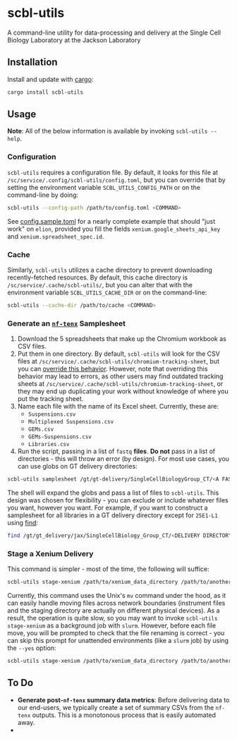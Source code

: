 # scbl-utils
A command-line utility for data-processing and delivery at the Single Cell Biology Laboratory at the Jackson Laboratory

## Installation
Install and update with [cargo](https://github.com/rust-lang/cargo):
```bash
cargo install scbl-utils
```
## Usage
**Note**: All of the below information is available by invoking `scbl-utils --help`.
### Configuration
`scbl-utils` requires a configuration file. By default, it looks for this file at `/sc/service/.config/scbl-utils/config.toml`, but you can override that by setting the environment variable `SCBL_UTILS_CONFIG_PATH` or on the command-line by doing:
```bash
scbl-utils --config-path /path/to/config.toml <COMMAND>
```
See [config.sample.toml](config.sample.toml) for a nearly complete example that should "just work" on `elion`, provided you fill the fields `xenium.google_sheets_api_key` and `xenium.spreadsheet_spec.id`.
### Cache
Similarly, `scbl-utils` utilizes a cache directory to prevent downloading recently-fetched resources. By default, this cache directory is `/sc/service/.cache/scbl-utils/`, but you can alter that with the environment variable `SCBL_UTILS_CACHE_DIR` or on the command-line:
```bash
scbl-utils --cache-dir /path/to/cache <COMMAND>
```
### Generate an [`nf-tenx`](https://github.com/thejacksonlaboratory/nf-tenx) Samplesheet
1. Download the 5 spreadsheets that make up the Chromium workbook as CSV files.
2. Put them in one directory. By default, `scbl-utils` will look for the CSV files at `/sc/service/.cache/scbl-utils/chromium-tracking-sheet`, but you can [override this behavior](#cache). However, note that overriding this behavior may lead to errors, as other users may find outdated tracking sheets at `/sc/service/.cache/scbl-utils/chromium-tracking-sheet`, or they may end up duplicating your work without knowledge of where you put the tracking sheet.
3. Name each file with the name of its Excel sheet. Currently, these are:
    - `Suspensions.csv`
    - `Multiplexed Suspensions.csv`
    - `GEMs.csv`
    - `GEMs-Suspensions.csv`
    - `Libraries.csv`
4. Run the script, passing in a list of `fastq` **files**. **Do not** pass in a list of directories - this will throw an error (by design). For most use cases, you can use globs on GT delivery directories:
```bash
scbl-utils samplesheet /gt/gt-delivery/SingleCellBiologyGroup_CT/<A FASTQ DIRECTORY>/* /gt/gt-delivery/SingleCellBiologyGroup_CT/<ANOTHER FASTQ DIRECTORY>/*
```
The shell will expand the globs and pass a list of files to `scbl-utils`. This design was chosen for flexibility - you can exclude or include whatever files you want, however you want. For example, if you want to construct a samplesheet for all libraries in a GT delivery directory except for `25E1-L1` using [find](https://man7.org/linux/man-pages/man1/find.1.html):
```bash
find /gt/gt_delivery/jax/SingleCellBiology_Group_CT/<DELIVERY DIRECTORY>/ ! -name '*25E1-L1*' | xargs scbl-utils samplesheet
```
### Stage a Xenium Delivery
This command is simpler - most of the time, the following will suffice:
```bash
scbl-utils stage-xenium /path/to/xenium_data_directory /path/to/another_xenium_data_directory
```
Currently, this command uses the Unix's `mv` command under the hood, as it can easily handle moving files across network boundaries (instrument files and the staging directory are actually on different physical devices). As a result, the operation is quite slow, so you may want to invoke `scbl-utils stage-xenium` as a background job with `slurm`. However, before each file move, you will be prompted to check that the file renaming is correct - you can skip this prompt for unattended environments (like a `slurm` job) by using the `--yes` option:
```bash
scbl-utils stage-xenium /path/to/xenium_data_directory /path/to/another_xenium_data_directory --yes
```
## To Do
- **Generate post-`nf-tenx` summary data metrics**: Before delivering data to our end-users, we typically create a set of summary CSVs from the `nf-tenx` outputs. This is a monotonous process that is easily automated away.
-

